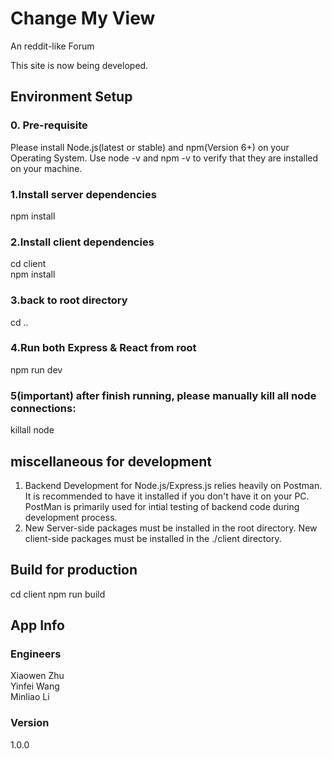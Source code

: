 # Change My View

An reddit-like Forum 

This site is now being developed. 
## Environment Setup
### 0. Pre-requisite
Please install Node.js(latest or stable) and npm(Version 6+) on your Operating System. Use node -v and npm -v to verify that they are installed on your machine.

### 1.Install server dependencies
npm install

### 2.Install client dependencies
cd client<br>
npm install
### 3.back to root directory
cd ..

### 4.Run both Express & React from root
npm run dev

### 5(important) after finish running, please manually kill all node connections: 
killall node
## miscellaneous for development 
1. Backend Development for Node.js/Express.js relies heavily on Postman. It is recommended to have it installed if you don't have it on your PC. PostMan is primarily used for intial testing of backend code during development process.<br>
2. New Server-side packages must be installed in the root directory. New client-side packages must be installed in the ./client directory.
## Build for production
cd client
npm run build


## App Info

### Engineers

Xiaowen Zhu<br/>
Yinfei Wang<br/>
Minliao Li

### Version

1.0.0
